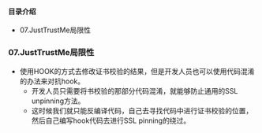 #### 目录介绍
- 07.JustTrustMe局限性












### 07.JustTrustMe局限性
- 使用HOOK的方式去修改证书校验的结果，但是开发人员也可以使用代码混淆的办法来对抗hook。
    - 开发人员只需要将书校验的那部分代码混淆，就能够防止通用的SSL unpinning方法。
    - 这时候我们就只能反编译代码，自己去寻找代码中进行证书校验的位置，然后自己编写hook代码去进行SSL pinning的绕过。









